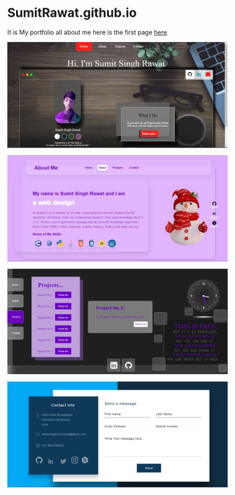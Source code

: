 # SumitRawat.github.io


It is My portfolio all about me here is the first page [here](https://sumit24-prog.github.io/SumitRawat.github.io/)


![ALt text](./images/oc2.JPG?raw=true "Front Page")

![ALt text](./images/oc3.JPG?raw=true "Front Page")

![ALt text](./images/oc4.JPG?raw=true "Front Page")

![ALt text](./images/oc5.JPG?raw=true "Front Page")
